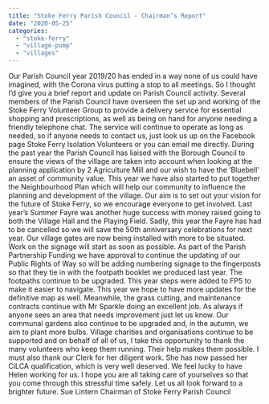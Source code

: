 ```yaml
---
title: "Stoke Ferry Parish Council - Chairman’s Report"
date: "2020-05-25"
categories: 
  - "stoke-ferry"
  - "village-pump"
  - "villages"
---
```


Our Parish Council year 2019/20 has ended in a way none of us could have imagined, with the Corona virus putting a stop to all meetings. So I thought I’d give you a brief report and update on Parish Council activity. Several members of the Parish Council have overseen the set up and working of the Stoke Ferry Volunteer Group to provide a delivery service for essential shopping and prescriptions, as well as being on hand for anyone needing a friendly telephone chat. The service will continue to operate as long as needed, so if anyone needs to contact us, just look us up on the Facebook page Stoke Ferry Isolation Volunteers or you can email me directly. During the past year the Parish Council has liaised with the Borough Council to ensure the views of the village are taken into account when looking at the planning application by 2 Agriculture Mill and our wish to have the ‘Bluebell’ an asset of community value. This year we have also started to put together the Neighbourhood Plan which will help our community to influence the planning and development of the village. Our aim is to set out your vision for the future of Stoke Ferry, so we encourage everyone to get involved. Last year’s Summer Fayre was another huge success with money raised going to both the Village Hall and the Playing Field. Sadly, this year the Fayre has had to be cancelled so we will save the 50th anniversary celebrations for next year. Our village gates are now being installed with more to be situated. Work on the signage will start as soon as possible. As part of the Parish Partnership Funding we have approval to continue the updating of our Public Rights of Way so will be adding numbering signage to the fingerposts so that they tie in with the footpath booklet we produced last year. The footpaths continue to be upgraded. This year steps were added to FP5 to make it easier to navigate. This year we hope to have more updates for the definitive map as well. Meanwhile, the grass cutting, and maintenance contracts continue with Mr Sparkle doing an excellent job. As always if anyone sees an area that needs improvement just let us know. Our communal gardens also continue to be upgraded and, in the autumn, we aim to plant more bulbs. Village charities and organisations continue to be supported and on behalf of all of us, I take this opportunity to thank the many volunteers who keep them running. Their help makes them possible. I must also thank our Clerk for her diligent work. She has now passed her CiLCA qualification, which is very well deserved. We feel lucky to have Helen working for us. I hope you are all taking care of yourselves so that you come through this stressful time safely. Let us all look forward to a brighter future. Sue Lintern Chairman of Stoke Ferry Parish Council
